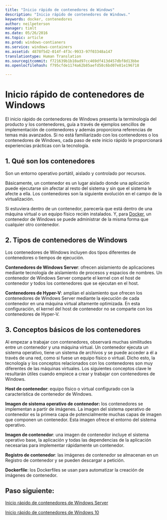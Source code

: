 ```yaml
---
title: "Inicio rápido de contenedores de Windows"
description: "Inicio rápido de contenedores de Windows."
keywords: docker, contenedores
author: neilpeterson
manager: timlt
ms.date: 05/26/2016
ms.topic: article
ms.prod: windows-contianers
ms.service: windows-containers
ms.assetid: 4878f5d2-014f-4f3c-9933-97f03348a147
translationtype: Human Translation
ms.sourcegitcommit: f721639b1b10ad97cc469df413d457dbf8d13bbe
ms.openlocfilehash: f795cfde1174a62b85aefd58c6bd07e81e196718

---
```


# Inicio rápido de contenedores de Windows

El inicio rápido de contenedores de Windows presenta la terminología del producto y los contenedores, guía a través de ejemplos sencillos de implementación de contenedores y además proporciona referencias de temas más avanzados. Si no está familiarizado con los contenedores o los contenedores de Windows, cada paso de este inicio rápido le proporcionará experiencias prácticas con la tecnología.

## 1. Qué son los contenedores

Son un entorno operativo portátil, aislado y controlado por recursos.

Básicamente, un contenedor es un lugar aislado donde una aplicación puede ejecutarse sin afectar al resto del sistema y sin que el sistema le afecte a ella. Los contenedores son la siguiente evolución en el campo de la virtualización.

Si estuviera dentro de un contenedor, parecería que está dentro de una máquina virtual o un equipo físico recién instalados. Y, para [Docker](https://www.docker.com/), un contenedor de Windows se puede administrar de la misma forma que cualquier otro contenedor.

## 2. Tipos de contenedores de Windows

Los contenedores de Windows incluyen dos tipos diferentes de contenedores o tiempos de ejecución.

**Contenedores de Windows Server**: ofrecen aislamiento de aplicaciones mediante tecnología de aislamiento de procesos y espacios de nombres. Un contenedor de Windows Server comparte el kernel con el host de contenedor y todos los contenedores que se ejecutan en el host.

**Contenedores de Hyper-V**: amplían el aislamiento que ofrecen los contenedores de Windows Server mediante la ejecución de cada contenedor en una máquina virtual altamente optimizada. En esta configuración, el kernel del host de contenedor no se comparte con los contenedores de Hyper-V.

## 3. Conceptos básicos de los contenedores

Al empezar a trabajar con contenedores, observará muchas similitudes entre un contenedor y una máquina virtual. Un contenedor ejecuta un sistema operativo, tiene un sistema de archivos y se puede acceder a él a través de una red, como si fuese un equipo físico o virtual. Dicho esto, la tecnología y los conceptos relacionados con los contenedores son muy diferentes de las máquinas virtuales. Los siguientes conceptos clave le resultarán útiles cuando empiece a crear y trabajar con contenedores de Windows. 

**Host de contenedor**: equipo físico o virtual configurado con la característica de contenedor de Windows.

**Imagen de sistema operativo de contenedor:** los contenedores se implementan a partir de imágenes. La imagen del sistema operativo de contenedor es la primera capa de potencialmente muchas capas de imagen que componen un contenedor. Esta imagen ofrece el entorno del sistema operativo.

**Imagen de contenedor**: una imagen de contenedor incluye el sistema operativo base, la aplicación y todas las dependencias de la aplicación necesarias para implementar rápidamente un contenedor. 

**Registro de contenedor**: las imágenes de contenedor se almacenan en un Registro de contenedor y se pueden descargar a petición. 

**Dockerfile**: los Dockerfiles se usan para automatizar la creación de imágenes de contenedor.

## Paso siguiente:

[Inicio rápido de contenedores de Windows Server](./quick_start_windows_server.md)  

[Inicio rápido de contenedores de Windows 10](./quick_start_windows_10.md)




<!--HONumber=Sep16_HO4-->



